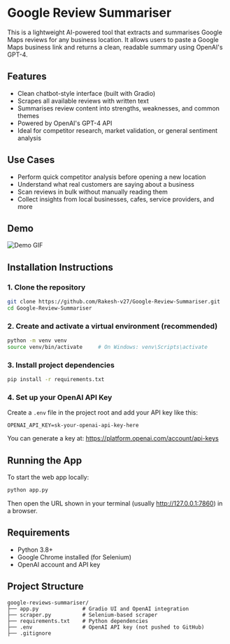 # Google Review Summariser

This is a lightweight AI-powered tool that extracts and summarises Google Maps reviews for any business location. It allows users to paste a Google Maps business link and returns a clean, readable summary using OpenAI's GPT-4.

## Features

- Clean chatbot-style interface (built with Gradio)
- Scrapes all available reviews with written text
- Summarises review content into strengths, weaknesses, and common themes
- Powered by OpenAI's GPT-4 API
- Ideal for competitor research, market validation, or general sentiment analysis

## Use Cases

- Perform quick competitor analysis before opening a new location
- Understand what real customers are saying about a business
- Scan reviews in bulk without manually reading them
- Collect insights from local businesses, cafes, service providers, and more

## Demo

![Demo GIF](demo.gif)


## Installation Instructions

### 1. Clone the repository

```bash
git clone https://github.com/Rakesh-v27/Google-Review-Summariser.git
cd Google-Review-Summariser
```

### 2. Create and activate a virtual environment (recommended)

```bash
python -m venv venv
source venv/bin/activate     # On Windows: venv\Scripts\activate
```

### 3. Install project dependencies

```bash
pip install -r requirements.txt
```

### 4. Set up your OpenAI API Key

Create a `.env` file in the project root and add your API key like this:

```
OPENAI_API_KEY=sk-your-openai-api-key-here
```

You can generate a key at: https://platform.openai.com/account/api-keys

## Running the App

To start the web app locally:

```bash
python app.py
```

Then open the URL shown in your terminal (usually http://127.0.0.1:7860) in a browser.

## Requirements

- Python 3.8+
- Google Chrome installed (for Selenium)
- OpenAI account and API key

## Project Structure

```
google-reviews-summariser/
├── app.py              # Gradio UI and OpenAI integration
├── scraper.py          # Selenium-based scraper
├── requirements.txt    # Python dependencies
├── .env                # OpenAI API key (not pushed to GitHub)
├── .gitignore
```


